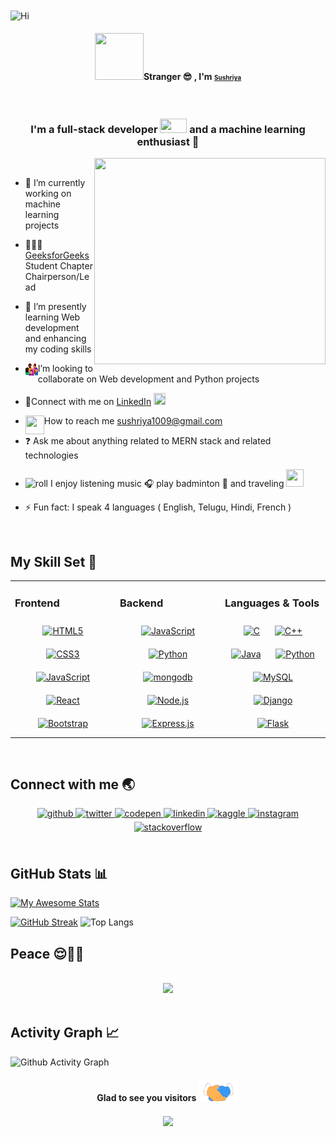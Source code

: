 <img oncontextmenu="return false" align="center" src="https://user-images.githubusercontent.com/104165177/190234264-fdf92076-3f79-470d-b3da-ccc4b7b0e4bf.gif" alt="Hi" width="900" height="400">

[//]: <> (https://user-images.githubusercontent.com/104165177/190234264-fdf92076-3f79-470d-b3da-ccc4b7b0e4bf.gif)

#### <div align="center"><a href="url"><img src="https://c.tenor.com/DcDYpWonGbIAAAAi/budding-pop-cute.gif" height="75" width="78" ></a>Stranger  😎  , I'm <font size="1">[Sushriya](https://github.com/sushriyamogasala)</font>
</div>
<br>

### <div align="center">I'm a full-stack developer <a href="url"><img src="https://camo.githubusercontent.com/63371d36886ee658f5a97401f393e1ab1684b2fd3de674b8f5efc7d410b2a3d0/68747470733a2f2f6d656469612e67697068792e636f6d2f6d656469612f57556c706c634d704f43456d5447427442572f67697068792e676966" height="23" width="43" ></a> and a machine learning enthusiast 🚀</div>  
  
  
  <img align="right" src="https://anubudh.com/wp-content/uploads/2021/10/20860-person-on-laptop-working-on-laptop.gif" width="370" height="330">
<br> 

- 🔭 I’m currently working on machine learning projects 
  
- 👩🏻‍💻 [GeeksforGeeks](https://www.linkedin.com/company/geeksforgeeks-viit-student-chapter/) Student Chapter Chairperson/Lead

- 🌱 I’m presently learning Web development and enhancing my coding skills   
 
[//]: <> (https://cdn.dribbble.com/users/2851002/screenshots/7736965/media/e08e0676dd54ae8715c2d72bbdd51eb2.gif)
[//]: <> (https://cdn.dribbble.com/users/3873964/screenshots/14523057/media/02a1ca5dc4e5faacfac8e754195b118c.gif)

- <img align="left" src="./images/collaborate.gif" width="20" height="20"> I’m looking to collaborate on Web development and Python projects
 
- 🔗Connect with me on [LinkedIn](https://www.linkedin.com/in/sushriya-mogasala/) <img src="https://cliply.co/wp-content/uploads/2021/02/372102050_LINKEDIN_ICON_TRANSPARENT_1080.gif" width="19" height="19">
 
- <img align="left" src="https://raw.githubusercontent.com/SP-XD/SP-XD/main/images/letterbox.gif" width="30" height="30">  How to reach me sushriya1009@gmail.com


- ❓ Ask me about anything related to MERN stack and related technologies  
  
- <img src="https://c.tenor.com/3_xuAnSNMg0AAAAi/little-bad-bear-dancing-listening.gif" width="30" height="25" alt="roll"> I enjoy listening music 🎧 play badminton 🏸 and traveling <img src="https://c.tenor.com/8_9g7V0J-i0AAAAi/mochi-cute.gif" width="28" height="28">

- ⚡ Fun fact: I speak 4 languages ( English, Telugu, Hindi, French )  
  

<br/>  


## My Skill Set 💼
<table><tr><td valign="top" width="33%">



### Frontend  
<div align="center">  
<a href="https://en.wikipedia.org/wiki/HTML5" target="_blank"><img style="margin: 10px" src="https://profilinator.rishav.dev/skills-assets/html5-original-wordmark.svg" alt="HTML5" height="50" /></a>  
<a href="https://www.w3schools.com/css/" target="_blank"><img style="margin: 10px" src="https://profilinator.rishav.dev/skills-assets/css3-original-wordmark.svg" alt="CSS3" height="50" /></a>  
<a href="https://www.javascript.com/" target="_blank"><img style="margin: 10px" src="https://profilinator.rishav.dev/skills-assets/javascript-original.svg" alt="JavaScript" height="50" /></a>  
<a href="https://reactjs.org/" target="_blank"><img style="margin: 10px" src="https://profilinator.rishav.dev/skills-assets/react-original-wordmark.svg" alt="React" height="50" /></a>  
  <a href="https://getbootstrap.com/docs/3.4/javascript/" target="_blank"><img style="margin: 10px" src="https://profilinator.rishav.dev/skills-assets/bootstrap-plain.svg" alt="Bootstrap" height="40" /></a> 
</div>
 
</td><td valign="top" width="33%">



### Backend  
<div align="center">  
<a href="https://www.javascript.com/" target="_blank"><img style="margin: 10px" src="https://profilinator.rishav.dev/skills-assets/javascript-original.svg" alt="JavaScript" height="50" /></a>  
<a href="https://www.python.org/" target="_blank"><img style="margin: 10px" src="https://profilinator.rishav.dev/skills-assets/python-original.svg" alt="Python" height="50" /></a>
<a href="https://mongodb.org/" target="_blank"><img style="margin: 10px" src="https://profilinator.rishav.dev/skills-assets/mongodb-original-wordmark.svg" alt="mongodb" height="50" /></a> 
<a href="https://nodejs.org/" target="_blank"><img style="margin: 10px" src="https://profilinator.rishav.dev/skills-assets/nodejs-original-wordmark.svg" alt="Node.js" height="50" /></a>  
<a href="https://expressjs.com/" target="_blank"><img style="margin: 10px" src="https://profilinator.rishav.dev/skills-assets/express-original-wordmark.svg" alt="Express.js" height="50" /></a>  
</div>

</td><td valign="top" width="33%">



### Languages & Tools  
<div align="center">  
<a href="https://www.cprogramming.com/" target="_blank"><img style="margin: 10px" src="https://profilinator.rishav.dev/skills-assets/c-original.svg" alt="C" height="50" /></a>  
<a href="https://www.cplusplus.com/" target="_blank"><img style="margin: 10px" src="https://profilinator.rishav.dev/skills-assets/cplusplus-original.svg" alt="C++" height="50" /></a>  
<a href="https://www.java.com/" target="_blank"><img style="margin: 10px" src="https://profilinator.rishav.dev/skills-assets/java-original-wordmark.svg" alt="Java" height="50" /></a>  
<a href="https://www.python.org/" target="_blank"><img style="margin: 10px" src="https://profilinator.rishav.dev/skills-assets/python-original.svg" alt="Python" height="50" /></a>  
<a href="https://www.mysql.com/" target="_blank"><img style="margin: 10px" src="https://profilinator.rishav.dev/skills-assets/mysql-original-wordmark.svg" alt="MySQL" height="50" /></a>  
<a href="https://www.djangoproject.com/" target="_blank"><img style="margin: 10px" src="https://profilinator.rishav.dev/skills-assets/django-original.svg" alt="Django" height="50" /></a>  
<a href="https://flask.palletsprojects.com/" target="_blank"><img style="margin: 10px" src="https://profilinator.rishav.dev/skills-assets/flask.png" alt="Flask" height="50" /></a>  
</div>

</td></tr></table>  

<br/>  


## Connect with me 🌏
<div align="center">
<a href="https://github.com/sushriyamogasala" target="_blank">
<img src=https://img.shields.io/badge/github-%2324292e.svg?&style=for-the-badge&logo=github&logoColor=white alt=github style="margin-bottom: 5px;" />
</a>
<a href="https://twitter.com/sushriyamogasala" target="_blank">
<img src=https://img.shields.io/badge/twitter-%2300acee.svg?&style=for-the-badge&logo=twitter&logoColor=white alt=twitter style="margin-bottom: 5px;" />
</a>
<a href="https://codepen.com/sushriya1009" target="_blank">
<img src=https://img.shields.io/badge/codepen-%23131417.svg?&style=for-the-badge&logo=codepen&logoColor=white alt=codepen style="margin-bottom: 5px;" />
</a>
<a href="https://linkedin.com/in/sushriya-mogasala" target="_blank">
<img src=https://img.shields.io/badge/linkedin-%231E77B5.svg?&style=for-the-badge&logo=linkedin&logoColor=white alt=linkedin style="margin-bottom: 5px;" />
</a>
<a href="https://www.kaggle.com/sushriyamogasala" target="_blank">
<img src=https://img.shields.io/badge/kaggle-%2344BAE8.svg?&style=for-the-badge&logo=kaggle&logoColor=white alt=kaggle style="margin-bottom: 5px;" />
</a>
<a href="https://instagram.com/sushriya_riya" target="_blank">
<img src=https://img.shields.io/badge/instagram-%23000000.svg?&style=for-the-badge&logo=instagram&logoColor=white alt=instagram style="margin-bottom: 5px;" />
</a>
<a href="https://stackoverflow.com/users/sushriya-mogasala" target="_blank">
<img src=https://img.shields.io/badge/stackoverflow-%23F28032.svg?&style=for-the-badge&logo=stackoverflow&logoColor=white alt=stackoverflow style="margin-bottom: 5px;" />
</a>  
 
</div>  
  

<br/>  


## GitHub Stats 📊 

[![My Awesome Stats](https://awesome-github-stats.azurewebsites.net/user-stats/sushriyamogasala?cardType=github&theme=react&Border=0C66DDAF&Text=FFFFFFFE)](https://github.com/sushriyamogasala)

[![GitHub Streak](https://github-readme-streak-stats.herokuapp.com/?user=sushriyamogasala&theme=highcontrast)](https://github.com/sushriyamogasala/github-readme-streak-stats)
![Top Langs](https://github-readme-stats.vercel.app/api/top-langs/?username=sushriyamogasala&theme=algolia&layout=compat)
<br>

## Peace 😌✌🏻
<br/>  

<div align="center"><img src="https://spotify-github-profile.vercel.app/api/view?uid=31l3dc3erunrmqpefw6mo7vfm2de&cover_image=true&theme=default" /></div>  

<br/>  

##  Activity Graph 📈

![Github Activity Graph](https://activity-graph.herokuapp.com/graph?username=sushriyamogasala&theme=xcode)

#### <div align="center">Glad to see you visitors <img src="./Handshake.gif" width="65" height="35"> </div>
<div align="center">

<img src="https://komarev.com/ghpvc/?username=sushriyamogasala&&style=flat-square" align="center" />
</div>  
  

<br/>  

<div align="center"></div>  

<br/>  


<br />

<!---
sushriyamogasala/sushriyamogasala is a ✨ special ✨ repository because its `README.md` (this file) appears on your GitHub profile.
You can click the Preview link to take a look at your changes.
--->
